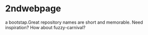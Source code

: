 # 2ndwebpage
a bootstap.Great repository names are short and memorable. Need inspiration? How about fuzzy-carnival?
